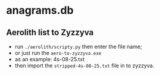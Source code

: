 # anagrams.db

## Aerolith list to Zyzzyva
- run `./aerolith/scripty.py` then enter the file name;
- or just run the `aero-to-zyzzyva.exe`
- as an example: 4s-08-25.txt
- then import the `stripped-4s-08-25.txt` file in to zyzzyva.
